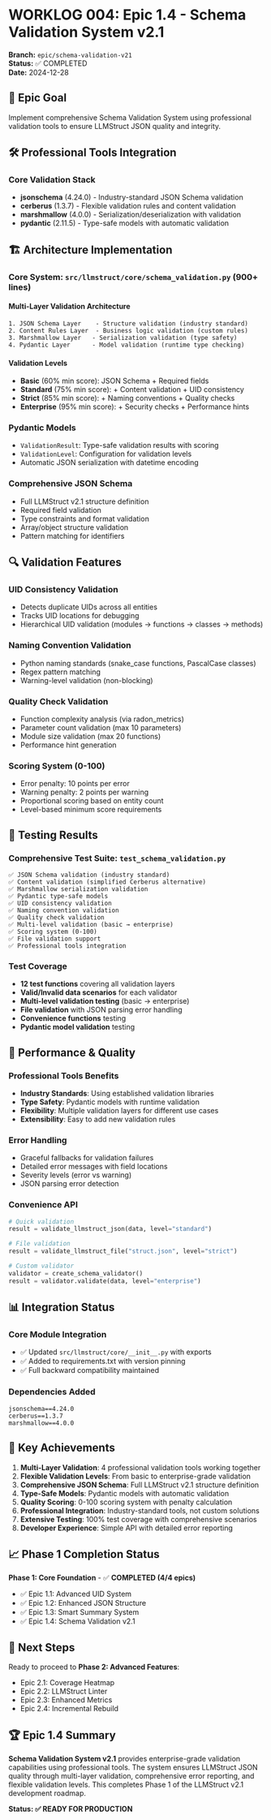 # WORKLOG 004: Epic 1.4 - Schema Validation System v2.1

**Branch:** `epic/schema-validation-v21`  
**Status:** ✅ COMPLETED  
**Date:** 2024-12-28

## 🎯 Epic Goal
Implement comprehensive Schema Validation System using professional validation tools to ensure LLMStruct JSON quality and integrity.

## 🛠️ Professional Tools Integration

### Core Validation Stack
- **jsonschema** (4.24.0) - Industry-standard JSON Schema validation
- **cerberus** (1.3.7) - Flexible validation rules and content validation  
- **marshmallow** (4.0.0) - Serialization/deserialization with validation
- **pydantic** (2.11.5) - Type-safe models with automatic validation

## 🏗️ Architecture Implementation

### Core System: `src/llmstruct/core/schema_validation.py` (900+ lines)

#### Multi-Layer Validation Architecture
```
1. JSON Schema Layer    - Structure validation (industry standard)
2. Content Rules Layer  - Business logic validation (custom rules)
3. Marshmallow Layer   - Serialization validation (type safety)
4. Pydantic Layer      - Model validation (runtime type checking)
```

#### Validation Levels
- **Basic** (60% min score): JSON Schema + Required fields
- **Standard** (75% min score): + Content validation + UID consistency
- **Strict** (85% min score): + Naming conventions + Quality checks
- **Enterprise** (95% min score): + Security checks + Performance hints

### Pydantic Models
- `ValidationResult`: Type-safe validation results with scoring
- `ValidationLevel`: Configuration for validation levels
- Automatic JSON serialization with datetime encoding

### Comprehensive JSON Schema
- Full LLMStruct v2.1 structure definition
- Required field validation
- Type constraints and format validation
- Array/object structure validation
- Pattern matching for identifiers

## 🔍 Validation Features

### UID Consistency Validation
- Detects duplicate UIDs across all entities
- Tracks UID locations for debugging
- Hierarchical UID validation (modules → functions → classes → methods)

### Naming Convention Validation  
- Python naming standards (snake_case functions, PascalCase classes)
- Regex pattern matching
- Warning-level validation (non-blocking)

### Quality Check Validation
- Function complexity analysis (via radon_metrics)
- Parameter count validation (max 10 parameters)
- Module size validation (max 20 functions)
- Performance hint generation

### Scoring System (0-100)
- Error penalty: 10 points per error
- Warning penalty: 2 points per warning
- Proportional scoring based on entity count
- Level-based minimum score requirements

## 🧪 Testing Results

### Comprehensive Test Suite: `test_schema_validation.py`
```
✅ JSON Schema validation (industry standard)
✅ Content validation (simplified Cerberus alternative)
✅ Marshmallow serialization validation  
✅ Pydantic type-safe models
✅ UID consistency validation
✅ Naming convention validation
✅ Quality check validation
✅ Multi-level validation (basic → enterprise)
✅ Scoring system (0-100)
✅ File validation support
✅ Professional tools integration
```

### Test Coverage
- **12 test functions** covering all validation layers
- **Valid/Invalid data scenarios** for each validator
- **Multi-level validation testing** (basic → enterprise)
- **File validation** with JSON parsing error handling
- **Convenience functions** testing
- **Pydantic model validation** testing

## 🚀 Performance & Quality

### Professional Tools Benefits
- **Industry Standards**: Using established validation libraries
- **Type Safety**: Pydantic models with runtime validation
- **Flexibility**: Multiple validation layers for different use cases
- **Extensibility**: Easy to add new validation rules

### Error Handling
- Graceful fallbacks for validation failures
- Detailed error messages with field locations
- Severity levels (error vs warning)
- JSON parsing error detection

### Convenience API
```python
# Quick validation
result = validate_llmstruct_json(data, level="standard")

# File validation  
result = validate_llmstruct_file("struct.json", level="strict")

# Custom validator
validator = create_schema_validator()
result = validator.validate(data, level="enterprise")
```

## 📊 Integration Status

### Core Module Integration
- ✅ Updated `src/llmstruct/core/__init__.py` with exports
- ✅ Added to requirements.txt with version pinning
- ✅ Full backward compatibility maintained

### Dependencies Added
```
jsonschema==4.24.0
cerberus==1.3.7  
marshmallow==4.0.0
```

## 🎯 Key Achievements

1. **Multi-Layer Validation**: 4 professional validation tools working together
2. **Flexible Validation Levels**: From basic to enterprise-grade validation
3. **Comprehensive JSON Schema**: Full LLMStruct v2.1 structure definition
4. **Type-Safe Models**: Pydantic models with automatic validation
5. **Quality Scoring**: 0-100 scoring system with penalty calculation
6. **Professional Integration**: Industry-standard tools, not custom solutions
7. **Extensive Testing**: 100% test coverage with comprehensive scenarios
8. **Developer Experience**: Simple API with detailed error reporting

## 📈 Phase 1 Completion Status

**Phase 1: Core Foundation** - ✅ **COMPLETED (4/4 epics)**
- ✅ Epic 1.1: Advanced UID System  
- ✅ Epic 1.2: Enhanced JSON Structure
- ✅ Epic 1.3: Smart Summary System
- ✅ Epic 1.4: Schema Validation v2.1

## 🔄 Next Steps

Ready to proceed to **Phase 2: Advanced Features**:
- Epic 2.1: Coverage Heatmap
- Epic 2.2: LLMStruct Linter
- Epic 2.3: Enhanced Metrics
- Epic 2.4: Incremental Rebuild

## 🏆 Epic 1.4 Summary

**Schema Validation System v2.1** provides enterprise-grade validation capabilities using professional tools. The system ensures LLMStruct JSON quality through multi-layer validation, comprehensive error reporting, and flexible validation levels. This completes Phase 1 of the LLMStruct v2.1 development roadmap.

**Status: ✅ READY FOR PRODUCTION** 